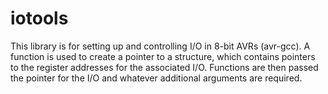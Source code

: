 # iotools
This library is for setting up and controlling I/O in 8-bit AVRs (avr-gcc).  A function is used to create a pointer to a structure, which contains pointers to the register addresses for the associated I/O.  Functions are then passed the pointer for the I/O and whatever additional arguments are required.
